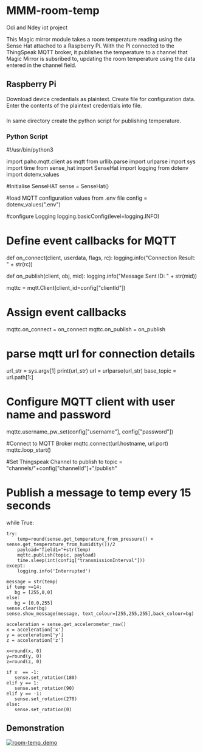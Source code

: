 # MMM-room-temp
Odi and Ndey iot project

This Magic mirror module takes a room temperature reading using the Sense Hat attached to a Raspberry Pi.
With the Pi connected to the ThingSpeak MQTT broker, it publishes the temperature to a channel that Magic Mirror is subsribed to, updating the room temperature using the data entered in the channel field.

## Raspberry Pi
Download device credentials as plaintext. Create file for configuration data. Enter the contents of the plaintext credentials into file.
###


In same directory create the python script for publishing temperature.
### Python Script

#!/usr/bin/python3

import paho.mqtt.client as mqtt
from urllib.parse import urlparse
import sys
import time
from sense_hat import SenseHat
import logging
from dotenv import dotenv_values

#Initialise SenseHAT
sense = SenseHat()


#load MQTT configuration values from .env file
config = dotenv_values(".env")

#configure Logging
logging.basicConfig(level=logging.INFO)

# Define event callbacks for MQTT
def on_connect(client, userdata, flags, rc):
    logging.info("Connection Result: " + str(rc))

def on_publish(client, obj, mid):
    logging.info("Message Sent ID: " + str(mid))

mqttc = mqtt.Client(client_id=config["clientId"])

# Assign event callbacks
mqttc.on_connect = on_connect
mqttc.on_publish = on_publish

# parse mqtt url for connection details
url_str = sys.argv[1]
print(url_str)
url = urlparse(url_str)
base_topic = url.path[1:]

# Configure MQTT client with user name and password
mqttc.username_pw_set(config["username"], config["password"])

#Connect to MQTT Broker
mqttc.connect(url.hostname, url.port)
mqttc.loop_start()

#Set Thingspeak Channel to publish to
topic = "channels/"+config["channelId"]+"/publish"

# Publish a message to temp every 15 seconds
while True:

    try:
        temp=round(sense.get_temperature_from_pressure() + sense.get_temperature_from_humidity())/2
        payload="field1="+str(temp)
        mqttc.publish(topic, payload)
        time.sleep(int(config["transmissionInterval"]))
    except:
        logging.info('Interrupted')

    message = str(temp)
    if temp >=14:
       bg = [255,0,0]
    else:
       bg = [0,0,255]
    sense.clear(bg)
    sense.show_message(message, text_colour=[255,255,255],back_colour=bg)

    acceleration = sense.get_accelerometer_raw()
    x = acceleration['x']
    y = acceleration['y']
    z = acceleration['z']

    x=round(x, 0)
    y=round(y, 0)
    z=round(z, 0)

    if x  == -1:
       sense.set_rotation(180)
    elif y == 1:
       sense.set_rotation(90)
    elif y == -1:
       sense.set_rotation(270)
    else:
       sense.set_rotation(0)


## Demonstration

[![room-temp_demo](https://img.youtube.com/vi/LlKc0RUdNng/0.jpg)](https://www.youtube.com/watch?v=LlKc0RUdNng)

